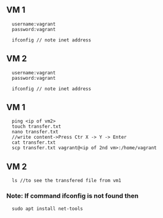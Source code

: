 ## VM 1
      username:vagrant
      password:vagrant
      
      ifconfig // note inet address
      

## VM 2
      username:vagrant
      password:vagrant
      
      ifconfig // note inet address


## VM 1
      ping <ip of vm2>
      touch transfer.txt
      nano transfer.txt
      //write content->Press Ctr X -> Y -> Enter
      cat transfer.txt
      scp transfer.txt vagrant@<ip of 2nd vm>:/home/vagrant

## VM 2
      ls //to see the transfered file from vm1





### Note: If command ifconfig is not found then 
      sudo apt install net-tools



